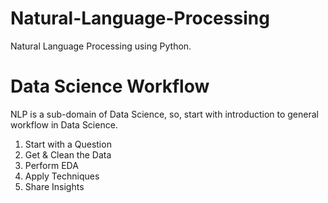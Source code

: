 # Natural-Language-Processing
Natural Language Processing using Python. 

# Data Science Workflow

NLP is a sub-domain of Data Science, so, start with introduction to general workflow in Data Science.
1. Start with a Question
2. Get & Clean the Data
3. Perform EDA
4. Apply Techniques
5. Share Insights
